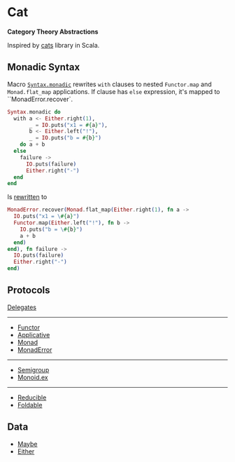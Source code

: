 # Cat

**Category Theory Abstractions**

Inspired by [cats](http://typelevel.org/cats/) library in Scala. 

## Monadic Syntax

Macro [`Syntax.monadic`](lib/cat/syntax/syntax.ex) rewrites `with` clauses
to nested `Functor.map` and `Monad.flat_map` applications.
If clause has `else` expression, it's mapped to ``MonadError.recover`.

```elixir
Syntax.monadic do
  with a <- Either.right(1),
       _ = IO.puts("x1 = #{a}"),
       b <- Either.left("!"),
       _ = IO.puts("b = #{b}")
    do a + b
  else
    failure ->
      IO.puts(failure)
      Either.right("-")
  end
end
```
Is [rewritten](test/syntax_monadic_test.exs) to
```elixir
MonadError.recover(Monad.flat_map(Either.right(1), fn a ->
  IO.puts("x1 = \#{a}")
  Functor.map(Either.left("!"), fn b ->
    IO.puts("b = \#{b}")
    a + b
  end)
end), fn failure ->
  IO.puts(failure)
  Either.right("-")
end)
```

## Protocols

[Delegates](lib/cat/cat.ex)

-----

* [Functor](lib/cat/protocols/functor.ex)
* [Applicative](lib/cat/protocols/applicative.ex)
* [Monad](lib/cat/protocols/monad.ex)
* [MonadError](lib/cat/protocols/monad_error.ex)
-----
* [Semigroup](lib/cat/protocols/semigroup.ex)
* [Monoid.ex](lib/cat/protocols/monoid.ex)
-----
* [Reducible](lib/cat/protocols/reducible.ex)
* [Foldable](lib/cat/protocols/foldable.ex)

## Data

* [Maybe](lib/cat/data/maybe.ex)
* [Either](lib/cat/data/either.ex)
